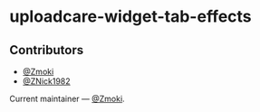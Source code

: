 # uploadcare-widget-tab-effects

## Contributors

* [@Zmoki](https://github.com/Zmoki)
* [@ZNick1982](https://github.com/ZNick1982)

Current maintainer — [@Zmoki](https://github.com/Zmoki).
